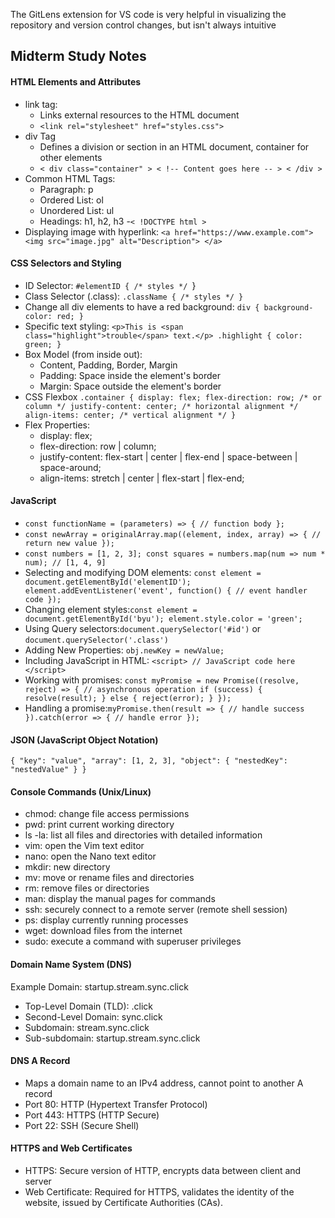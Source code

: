 The GitLens extension for VS code is very helpful in visualizing the repository and version control changes, but isn't always intuitive 
## Midterm Study Notes
#### HTML Elements and Attributes
- link tag:
  - Links external resources to the HTML document
  - `<link rel="stylesheet" href="styles.css">`
- div Tag
  - Defines a division or section in an HTML document, container for other elements
  - `< div class="container" >
  < !-- Content goes here -- >
< /div >`
- Common HTML Tags:
  - Paragraph: p
  - Ordered List: ol
  - Unordered List: ul
  - Headings: h1, h2, h3
  -`< !DOCTYPE html >`
- Displaying image with hyperlink:
  `<a href="https://www.example.com">
  <img src="image.jpg" alt="Description">
</a>`

#### CSS Selectors and Styling
- ID Selector: `#elementID { /* styles */ `}
- Class Selector (.class): `.className { /* styles */ }`
- Change all div elements to have a red background:
`div {
  background-color: red;
}`
- Specific text styling: 
`<p>This is <span class="highlight">trouble</span> text.</p>
.highlight {
  color: green;
}`
- Box Model (from inside out): 
  - Content, Padding, Border, Margin
  - Padding: Space inside the element's border
  - Margin: Space outside the element's border
- CSS Flexbox
`.container {
  display: flex;
  flex-direction: row; /* or column */
  justify-content: center; /* horizontal alignment */
  align-items: center; /* vertical alignment */
}` 
- Flex Properties:
  - display: flex;
  - flex-direction: row | column;
  - justify-content: flex-start | center | flex-end | space-between | space-around;
  - align-items: stretch | center | flex-start | flex-end;

#### JavaScript 
- `const functionName = (parameters) => {
  // function body
};`
- `const newArray = originalArray.map((element, index, array) => {
  // return new value
});`
- `const numbers = [1, 2, 3];
const squares = numbers.map(num => num * num); // [1, 4, 9]`
- Selecting and modifying DOM elements: `const element = document.getElementById('elementID');
element.addEventListener('event', function() {
  // event handler code
});`
- Changing element styles:`const element = document.getElementById('byu');
element.style.color = 'green';`
- Using Query selectors:`document.querySelector('#id')` or `document.querySelector('.class')`
- Adding New Properties: `obj.newKey = newValue;`
- Including JavaScript in HTML: `<script>
  // JavaScript code here
</script>`
- Working with promises: `const myPromise = new Promise((resolve, reject) => {
  // asynchronous operation
  if (success) {
    resolve(result);
  } else {
    reject(error);
  }
});`
- Handling a promise:`myPromise.then(result => {
  // handle success
}).catch(error => {
  // handle error
});`

#### JSON (JavaScript Object Notation)
`{
  "key": "value",
  "array": [1, 2, 3],
  "object": {
    "nestedKey": "nestedValue"
  }
}`

#### Console Commands (Unix/Linux)
- chmod: change file access permissions
- pwd: print current working directory
- ls -la: list all files and directories with detailed information
- vim: open the Vim text editor
- nano: open the Nano text editor
- mkdir: new directory
- mv: move or rename files and directories
- rm: remove files or directories
- man: display the manual pages for commands
- ssh: securely connect to a remote server (remote shell session)
- ps: display currently running processes
- wget: download files from the internet
- sudo: execute a command with superuser privileges

#### Domain Name System (DNS)
Example Domain: startup.stream.sync.click
- Top-Level Domain (TLD): .click
- Second-Level Domain: sync.click
- Subdomain: stream.sync.click
- Sub-subdomain: startup.stream.sync.click

#### DNS A Record
- Maps a domain name to an IPv4 address, cannot point to another A record
- Port 80: HTTP (Hypertext Transfer Protocol)
- Port 443: HTTPS (HTTP Secure)
- Port 22: SSH (Secure Shell)

#### HTTPS and Web Certificates
- HTTPS: Secure version of HTTP, encrypts data between client and server
- Web Certificate: Required for HTTPS, validates the identity of the website, issued by Certificate Authorities (CAs).
